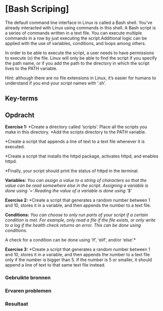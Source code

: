 # [Bash Scriping]
The default command line interface in Linux is called a Bash shell. You’ve already interacted with Linux using commands in this shell.
A Bash script is a series of commands written in a text file. You can execute multiple commands in a row by just executing the script.Additional logic can be applied with the use of variables, conditions, and loops among others.

In order to be able to execute the script, a user needs to have permissions to execute (x) the file.
Linux will only be able to find the script if you specify the path name, or if you add the path to the directory in which the script lives to the PATH variable.

Hint: although there are no file extensions in Linux, it’s easier for humans to understand if you end your script names with ‘.sh’.


## Key-terms


## Opdracht

**Exercise 1:**
*Create a directory called ‘scripts’. Place all the scripts you make in this directory.
*Add the scripts directory to the PATH variable.

*Create a script that appends a line of text to a text file whenever it is executed.

*Create a script that installs the httpd package, activates httpd, and enables httpd. 

*Finally, your script should print the status of httpd in the terminal.

**Variables:**
*You can assign a value to a string of characters so that the value can be read somewhere else in the script.
Assigning a variable is done using ‘=’.Reading the value of a variable is done using ‘$<insert variable name here>’*

**Exercise 2:**
*Create a script that generates a random number between 1 and 10, stores it in a variable, and then appends the number to a text file.

**Conditions:**
*You can choose to only run parts of your script if a certain condition is met. For example, only read a file if the file exists, or only write to a log if the health check returns an error. This can be done using conditions.*

A check for a condition can be done using ‘if’, ‘elif’, and/or ‘else’.*

**Exercise 3:**
*Create a script that generates a random number between 1 and 10, stores it in a variable, and then appends the number to a text file only if the number is bigger than 5. If the number is 5 or smaller, it should append a line of text to that same text file instead.

### Gebruikte bronnen


### Ervaren problemen
 

### Resultaat
